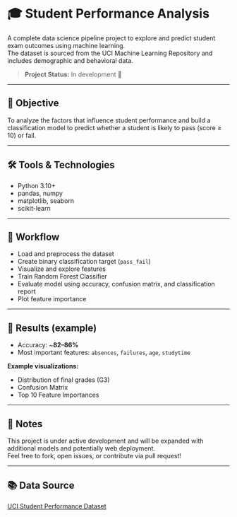 # 🎓 Student Performance Analysis

A complete data science pipeline project to explore and predict student exam outcomes using machine learning.  
The dataset is sourced from the UCI Machine Learning Repository and includes demographic and behavioral data.

> **Project Status:** In development 🚧  

---

## 🧠 Objective

To analyze the factors that influence student performance and build a classification model to predict whether a student is likely to pass (score ≥ 10) or fail.

---

## 🛠️ Tools & Technologies

- Python 3.10+
- pandas, numpy
- matplotlib, seaborn
- scikit-learn

---

## 📌 Workflow

- Load and preprocess the dataset
- Create binary classification target (`pass_fail`)
- Visualize and explore features
- Train Random Forest Classifier
- Evaluate model using accuracy, confusion matrix, and classification report
- Plot feature importance

---

## 🧪 Results (example)

- Accuracy: ~**82–86%**
- Most important features: `absences`, `failures`, `age`, `studytime`

**Example visualizations:**
- Distribution of final grades (G3)
- Confusion Matrix
- Top 10 Feature Importances

---

## 📝 Notes

This project is under active development and will be expanded with additional models and potentially web deployment.  
Feel free to fork, open issues, or contribute via pull request!

---

## 📚 Data Source

[UCI Student Performance Dataset](https://archive.ics.uci.edu/ml/datasets/Student+Performance)
